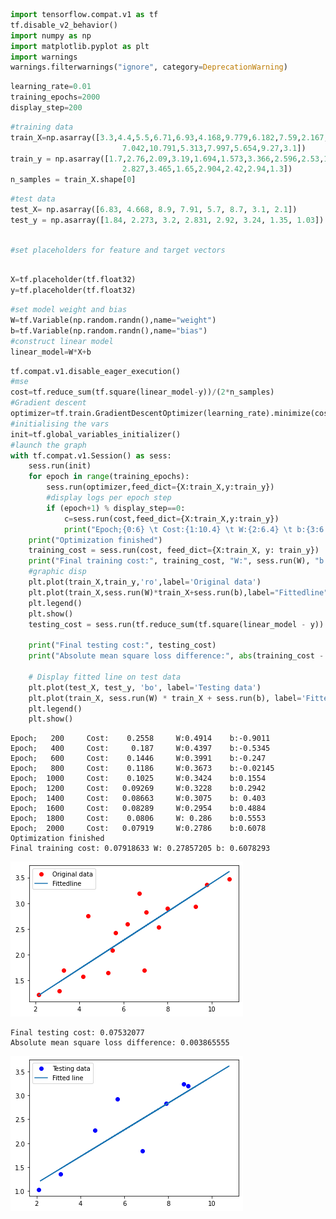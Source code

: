 ```python
import tensorflow.compat.v1 as tf
tf.disable_v2_behavior()
import numpy as np
import matplotlib.pyplot as plt
import warnings
warnings.filterwarnings("ignore", category=DeprecationWarning) 
```


```python
learning_rate=0.01
training_epochs=2000
display_step=200
```


```python
#training data
train_X=np.asarray([3.3,4.4,5.5,6.71,6.93,4.168,9.779,6.182,7.59,2.167, 
                         7.042,10.791,5.313,7.997,5.654,9.27,3.1]) 
train_y = np.asarray([1.7,2.76,2.09,3.19,1.694,1.573,3.366,2.596,2.53,1.221, 
                         2.827,3.465,1.65,2.904,2.42,2.94,1.3]) 
n_samples = train_X.shape[0]
```


```python
#test data
test_X= np.asarray([6.83, 4.668, 8.9, 7.91, 5.7, 8.7, 3.1, 2.1]) 
test_y = np.asarray([1.84, 2.273, 3.2, 2.831, 2.92, 3.24, 1.35, 1.03]) 
  
```


```python
#set placeholders for feature and target vectors
```


```python

X=tf.placeholder(tf.float32)
y=tf.placeholder(tf.float32)
```


```python
#set model weight and bias
W=tf.Variable(np.random.randn(),name="weight")
b=tf.Variable(np.random.randn(),name="bias")
#construct linear model
linear_model=W*X+b

```


```python
tf.compat.v1.disable_eager_execution()
#mse
cost=tf.reduce_sum(tf.square(linear_model-y))/(2*n_samples)
#Gradient descent
optimizer=tf.train.GradientDescentOptimizer(learning_rate).minimize(cost)
#initialising the vars
init=tf.global_variables_initializer()
#launch the graph
with tf.compat.v1.Session() as sess:
    sess.run(init)
    for epoch in range(training_epochs):
        sess.run(optimizer,feed_dict={X:train_X,y:train_y})
        #display logs per epoch step
        if (epoch+1) % display_step==0:
            c=sess.run(cost,feed_dict={X:train_X,y:train_y})
            print("Epoch;{0:6} \t Cost:{1:10.4} \t W:{2:6.4} \t b:{3:6.4}".format(epoch+1,c,sess.run(W),sess.run(b)))
    print("Optimization finished")
    training_cost = sess.run(cost, feed_dict={X:train_X, y: train_y}) 
    print("Final training cost:", training_cost, "W:", sess.run(W), "b:",sess.run(b), '\n') 
    #graphic disp
    plt.plot(train_X,train_y,'ro',label='Original data')
    plt.plot(train_X,sess.run(W)*train_X+sess.run(b),label="Fittedline")
    plt.legend()
    plt.show()
    testing_cost = sess.run(tf.reduce_sum(tf.square(linear_model - y)) / (2 * test_X.shape[0]),feed_dict={X: test_X, y: test_y}) 
      
    print("Final testing cost:", testing_cost) 
    print("Absolute mean square loss difference:", abs(training_cost - testing_cost)) 
  
    # Display fitted line on test data 
    plt.plot(test_X, test_y, 'bo', label='Testing data') 
    plt.plot(train_X, sess.run(W) * train_X + sess.run(b), label='Fitted line') 
    plt.legend() 
    plt.show() 
```

    Epoch;   200 	 Cost:    0.2558 	 W:0.4914 	 b:-0.9011
    Epoch;   400 	 Cost:     0.187 	 W:0.4397 	 b:-0.5345
    Epoch;   600 	 Cost:    0.1446 	 W:0.3991 	 b:-0.247
    Epoch;   800 	 Cost:    0.1186 	 W:0.3673 	 b:-0.02145
    Epoch;  1000 	 Cost:    0.1025 	 W:0.3424 	 b:0.1554
    Epoch;  1200 	 Cost:   0.09269 	 W:0.3228 	 b:0.2942
    Epoch;  1400 	 Cost:   0.08663 	 W:0.3075 	 b: 0.403
    Epoch;  1600 	 Cost:   0.08289 	 W:0.2954 	 b:0.4884
    Epoch;  1800 	 Cost:    0.0806 	 W: 0.286 	 b:0.5553
    Epoch;  2000 	 Cost:   0.07919 	 W:0.2786 	 b:0.6078
    Optimization finished
    Final training cost: 0.07918633 W: 0.27857205 b: 0.6078293 
    
    


![png](output_7_1.png)


    Final testing cost: 0.07532077
    Absolute mean square loss difference: 0.003865555
    


![png](output_7_3.png)



```python

```
